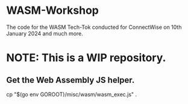 # WASM-Workshop
The code for the WASM Tech-Tok conducted for ConnectWise on 10th January 2024 and much more.

# NOTE: This is a WIP repository.

## Get the Web Assembly JS helper.
cp "$(go env GOROOT)/misc/wasm/wasm_exec.js" .